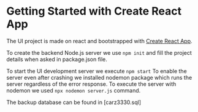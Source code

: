 # Getting Started with Create React App

The UI project is made on react and bootstrapped with [Create React App](https://github.com/facebook/create-react-app).

To create the backend Node.js server we use `npm init` and fill the project details when asked in package.json file.

To start the UI development server we execute `npm start`
To enable the server even after crashing we installed nodemon package which runs the server regardless of the error response. To execute the server with nodemon we used  `npx nodemon server.js` command.

The backup database can be found in [carz3330.sql] 


